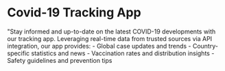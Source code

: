 # Covid-19 Tracking App
  "Stay informed and up-to-date on the latest COVID-19 developments with our tracking app. Leveraging real-time data from trusted sources via API integration, our app provides:  - Global case updates and trends - Country-specific statistics and news - Vaccination rates and distribution insights - Safety guidelines and prevention tips
